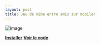 ```yaml
---
layout: post
title: Jeu de mime entre amis sur mobile!
---
```


![image](https://gitlab.com/tomderudderetna/mime/raw/master/render/2018-07-30_04h56_44.png)

<corps article>

[**Installer**](https://tomderudder.000webhostapp.com/mime/mime_0_0_1.apk)
[**Voir le code**](https://gitlab.com/tomderudderetna/mime)

